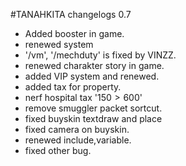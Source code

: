#TANAHKITA
changelogs 0.7
- Added booster in game.
- renewed system 
- '/vm', '/mechduty' is fixed by VINZZ.
- renewed charakter story in game.
- added VIP system and renewed.
- added tax for property.
- nerf hospital tax '150$>600$'
- remove smuggler packet sortcut.
- fixed buyskin textdraw and place 
- fixed camera on buyskin.
- renewed include,variable.
- fixed other bug.
